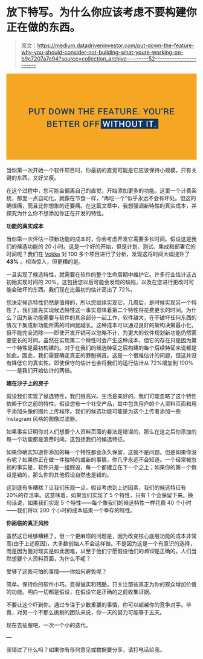 # 放下特写。为什么你应该考虑不要构建你正在做的东西。

> 原文：<https://medium.datadriveninvestor.com/put-down-the-feature-why-you-should-consider-not-building-what-youre-working-on-b9c7207a7e94?source=collection_archive---------52----------------------->

![](img/0adb88e8c2f8395e259620602310417f.png)

当你第一次开始一个软件项目时，你最初的直觉可能是它应该保持小规模。只有关键的东西。又好又瘦。

在这个过程中，您可能会偏离自己的直觉，开始添加更多的功能。这里一个计费系统，那里一点自动化。就像在节食一样，“再吃一个”似乎永远不会有坏处。但这的确很痛，而且比你想象的还要痛。在这篇文章中，我想强调新特性的真实成本，并探究为什么你不想添加你正在开发的特性。

**功能的真实成本**

当你第一次评估一项新功能的成本时，你会考虑开发它需要多长时间。假设这是我们的候选功能的 20 小时。这是一个好的开始，但是计划、测试、集成和部署它的时间呢？我们在 [Vokke](http://www.vokke.com.au/) 对 100 多个项目进行了分析，发现这将时间大幅提升了 **43%** 。相当惊人，但更糟的是。

一旦实现了候选特性，就需要在软件的整个生命周期中维护它。许多行业估计这占初始实现时间的 20%。这包括您以后可能会发现的缺陷，以及在您进行更改时可能会破坏的东西。我们现在比最初的估计高出了 72%。

您决定候选特性仍然是值得的，所以您继续实现它。几周后，是时候实现另一个特性了。我们首先实现候选特性这一事实意味着第二个特性将花费更长的时间。为什么？因为新功能需要与软件的其余部分一起工作，软件越大，在不破坏任何东西的情况下集成新功能所需的时间就越长。这种成本可以通过良好的架构决策最小化，但不能完全消除——即使开发开销可以忽略不计，为更大的软件规划新功能仍然需要更长的时间。虽然在实现第二个特性时会产生这种成本，但它的存在只是因为第一个特性是最初构建的。对于在我们的候选特征之后构建的每个后续特征来说都是如此。因此，我们需要确定真正的罪魁祸首。这是一个很难估计的问题，但这并没有降低它的真实性。即使保守的估计也会将我们的运行估计从 72%增加到 100%——是我们开始估计的两倍。

**建在沙子上的房子**

假设我们实现了候选特性，我们很高兴。生活是美好的。我们可能忽略了这个特性依赖于它之前的特性。假设您有一个社交产品，其中包含用户的个人资料页面和用于添加头像的图片上传程序。我们的候选功能可能是为这个上传者添加一些 Instagram 风格的图像过滤器。

如果事实证明你对人们想要个人资料页面的看法是错误的，那么在这之后你添加的每一个功能都是浪费时间。这包括我们的候选特征。

如果你确实知道你添加的每一个特性都会永久保留，这就不是问题。但是如果你没有呢？如果你正在做一件独特的或新的事情，你几乎永远不会知道。一个经常被忽视的事实是，软件只是一组假设，每一个都建立在下一个之上；如果你的第一个假设是错的，那么你的其他假设自然也是错的。

这到底有多糟糕？让我们乐观一点，假设考虑到上述因素，我们的候选特征有 20%的存活率。这意味着，如果我们实现了 5 个特性，只有 1 个会保留下来。换句话说，如果我们实现 5 个特性——每个像我们的候选特性一样花费 40 个小时——我们将以 200 个小时的成本结束一个幸存的特性。

**你面临的真正风险**

虽然这已经够糟糕了，但一个更麻烦的问题是，因为改变核心底层功能的成本非常高(由于上述原因)，大多数创始人不会这样做。不是因为这是一个有意识的选择，而是因为面对现实是如此困难，以至于他们宁愿假设他们的*假设*是正确的。人们当然想要个人资料页面，为什么不呢？

受够了这些可怕的事情——你如何避免呢？

简单。保持你的软件小巧。变得诚实和残酷，只关注那些真正为你的观众增加价值的功能。明白一切都是假设，在假设它是正确的之前收集证据。

不要让这个吓到你。通过专注于少数重要的事情，你可以超越你的竞争对手。毕竟，对另一个不那么挑剔的团队来说，你一天的努力可能等于五天。

现在去征服吧。一次一个小的迭代。

—

我错过了什么吗？如果你有任何意见或数据要分享，请打电话给我。